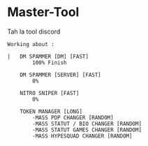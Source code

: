 # Master-Tool
 Tah la tool discord

    Working about :

    |   DM SPAMMER [DM] [FAST]
            100% Finish

        DM SPAMMER [SERVER] [FAST]
            0%
        
        NITRO SNIPER [FAST]
            0%

        TOKEN MANAGER [LONG]
            -MASS PDP CHANGER [RANDOM]
            -MASS STATUT / BIO CHANGER [RANDOM]
            -MASS STATUT GAMES CHANGER [RANDOM]
            -MASS HYPESQUAD CHANGER [RANDOM]
            